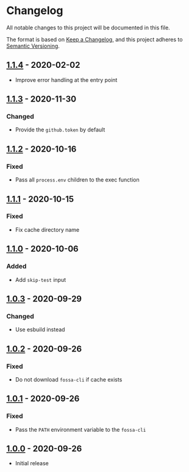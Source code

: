# Changelog

All notable changes to this project will be documented in this file.

The format is based on [Keep a Changelog](https://keepachangelog.com/en/1.0.0/),
and this project adheres to
[Semantic Versioning](https://semver.org/spec/v2.0.0.html).

## [1.1.4] - 2020-02-02

- Improve error handling at the entry point

## [1.1.3] - 2020-11-30

### Changed

- Provide the `github.token` by default

## [1.1.2] - 2020-10-16

### Fixed

- Pass all `process.env` children to the exec function

## [1.1.1] - 2020-10-15

### Fixed

- Fix cache directory name

## [1.1.0] - 2020-10-06

### Added

- Add `skip-test` input

## [1.0.3] - 2020-09-29

### Changed

- Use esbuild instead

## [1.0.2] - 2020-09-26

### Fixed

- Do not download `fossa-cli` if cache exists

## [1.0.1] - 2020-09-26

### Fixed

- Pass the `PATH` environment variable to the `fossa-cli`

## [1.0.0] - 2020-09-26

- Initial release

[unreleased]:
  https://github.com/fossa-contrib/fossa-action/compare/v1.1.4...HEAD
[1.1.4]: https://github.com/fossa-contrib/fossa-action/compare/v1.1.3...v1.1.4
[1.1.3]: https://github.com/fossa-contrib/fossa-action/compare/v1.1.2...v1.1.3
[1.1.2]: https://github.com/fossa-contrib/fossa-action/compare/v1.1.1...v1.1.2
[1.1.1]: https://github.com/fossa-contrib/fossa-action/compare/v1.1.0...v1.1.1
[1.1.0]: https://github.com/fossa-contrib/fossa-action/compare/v1.0.3...v1.1.0
[1.0.3]: https://github.com/fossa-contrib/fossa-action/compare/v1.0.2...v1.0.3
[1.0.2]: https://github.com/fossa-contrib/fossa-action/compare/v1.0.1...v1.0.2
[1.0.1]: https://github.com/fossa-contrib/fossa-action/compare/v1.0.0...v1.0.1
[1.0.0]: https://github.com/fossa-contrib/fossa-action/releases/tag/v1.0.0
